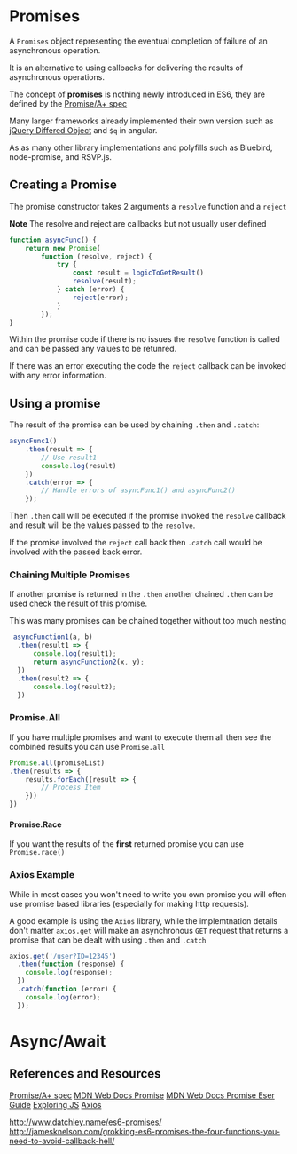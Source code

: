 # Promises

A `Promises` object representing the eventual completion of failure of an asynchronous operation.

It is an alternative to using callbacks for delivering the results of asynchronous operations.

The concept of **promises** is nothing newly introduced in ES6, they are defined by the [Promise/A+ spec](https://promisesaplus.com/)
 
Many larger frameworks already implemented their own version such as [jQuery Differed Object](https://api.jquery.com/category/deferred-object/) and `$q` in angular.

As as many other library implementations and polyfills such as Bluebird, node-promise, and RSVP.js.


## Creating a Promise

The promise constructor takes 2 arguments a `resolve` function and a `reject`

**Note** The resolve and reject are callbacks but not usually user defined

```javascript 1.8
function asyncFunc() {
    return new Promise(
        function (resolve, reject) {
            try {
                const result = logicToGetResult()
                resolve(result);
            } catch (error) {
                reject(error);
            }
        });
}
```

Within the promise code if there is no issues the `resolve` function is called and can be passed any values to be retunred.

If there was an error executing the code the `reject` callback can be invoked with any error information.

## Using a promise

The result of the promise can be used by chaining `.then` and `.catch`:

```javascript 1.8
asyncFunc1()
    .then(result => {
        // Use result1
        console.log(result)
    })
    .catch(error => {
        // Handle errors of asyncFunc1() and asyncFunc2()
    });
```

Then `.then` call will be executed if the promise invoked the `resolve` callback and result will be the values passed to the `resolve`.

If the promise involved the `reject` call back then `.catch` call would be involved with the passed back error.

### Chaining Multiple Promises

If another promise is returned in the `.then` another chained `.then` can be used check the result of this promise.

This was many promises can be chained together without too much nesting

```javascript 1.8
 asyncFunction1(a, b)
  .then(result1 => {
      console.log(result1);
      return asyncFunction2(x, y);
  })
  .then(result2 => {
      console.log(result2);
  })
```


### Promise.All

If you have multiple promises and want to execute them all then see the combined results you can use `Promise.all`

```javascript 1.8
Promise.all(promiseList)
.then(results => {
    results.forEach((result => {
        // Process Item
    }))
})
```

#### Promise.Race

If you want the results of the **first** returned promise you can use `Promise.race()`


### Axios Example

While in most cases you won't need to write you own promise you will often use promise based libraries (especially for making http requests).

A good example is using the  `Axios` library, while the implemtnation details don't matter `axios.get` will make an asynchronous `GET` request 
 that returns a promise that can be dealt with using `.then` and `.catch`

```javascript 1.8
axios.get('/user?ID=12345')
  .then(function (response) {
    console.log(response);
  })
  .catch(function (error) {
    console.log(error);
  });

```

# Async/Await


## References and Resources
[Promise/A+ spec](https://promisesaplus.com/)
[MDN Web Docs Promise](https://developer.mozilla.org/en-US/docs/Web/JavaScript/Reference/Global_Objects/Promise)
[MDN Web Docs Promise Eser Guide](https://developer.mozilla.org/en-US/docs/Web/JavaScript/Guide/Using_promises)
[Exploring JS](http://exploringjs.com/es6/ch_promises.html)
[Axios](https://github.com/axios/axios)

http://www.datchley.name/es6-promises/
http://jamesknelson.com/grokking-es6-promises-the-four-functions-you-need-to-avoid-callback-hell/

